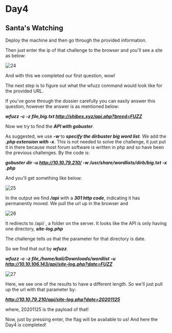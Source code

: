 # Day4

## Santa's Watching

Deploy the machine and then go through the provided information.

Then just enter the ip of that challenge to the browser and you'll see a site as below:

![24](https://user-images.githubusercontent.com/83836972/121529530-1da14200-ca1a-11eb-868a-bdd025555c71.PNG)

And with this we completed our first question, wow!

The next step is to figure out what the wfuzz command would look like for the provided URL.

If you've gone through the dossier carefully you can easily answer this question, however the answer is as mentioned below:

***wfuzz -c -z file,big.txt http://shibes.xyz/api.php?breed=FUZZ***

Now we try to find the ***API with gobuster***. 

As suggested, we use ***-w*** to ***specify the dirbuster big word list***. We add the ***.php extension with -x***. This is not needed to solve the challenge, it just put it in there because most forum software is written in php and so have been the previous challenges. By the code is:

***gobuster dir -u http://10.10.79.210/ -w /usr/share/wordlists/dirb/big.txt -x .php***

And you'll get something like below:

![25](https://user-images.githubusercontent.com/83836972/121529553-242fb980-ca1a-11eb-9da2-36db38b22fa1.PNG)

In the output we find ***/api*** with a ***301 http code***, indicating it has permanently moved. We pull the url up in the browser and

![26](https://user-images.githubusercontent.com/83836972/121529584-2abe3100-ca1a-11eb-9594-80d2f67ff8f0.PNG)

It redirects to /api/ , a folder on the server. It looks like the API is only having one directory, ***site-log.php***

The challenge tells us that the parameter for that directory is date. 

So we find that out by ***wfuzz***.

***wfuzz -c -z file,/home/kali/Downloads/wordlist  -u http://10.10.106.143/api/site-log.php?date=FUZZ***

![27](https://user-images.githubusercontent.com/83836972/121529617-3578c600-ca1a-11eb-9bed-30a3733c5a46.PNG)

Here, we see one of the results to have a different length. So we'll just pull up the url with that parameter by:

***http://10.10.79.210/api/site-log.php?date=20201125***

where, 20201125 is the payload of that!

Now, just by pressing enter, the flag will be available to us! And here the Day4 is completed! 
